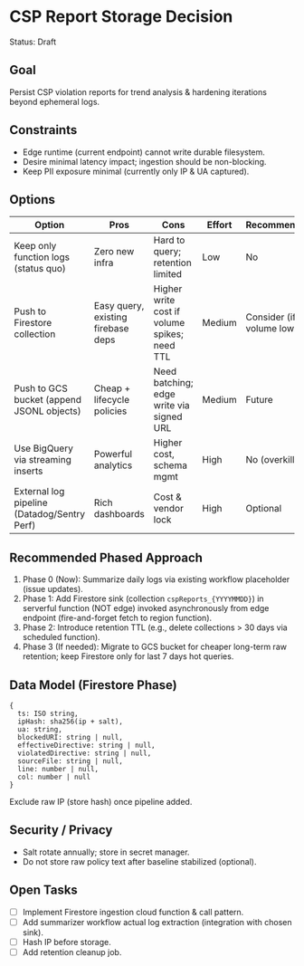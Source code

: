 # CSP Report Storage Decision

Status: Draft

## Goal

Persist CSP violation reports for trend analysis & hardening iterations beyond ephemeral logs.

## Constraints

- Edge runtime (current endpoint) cannot write durable filesystem.
- Desire minimal latency impact; ingestion should be non-blocking.
- Keep PII exposure minimal (currently only IP & UA captured).

## Options

| Option                                      | Pros                               | Cons                                         | Effort | Recommendation           |
| ------------------------------------------- | ---------------------------------- | -------------------------------------------- | ------ | ------------------------ |
| Keep only function logs (status quo)        | Zero new infra                     | Hard to query; retention limited             | Low    | No                       |
| Push to Firestore collection                | Easy query, existing firebase deps | Higher write cost if volume spikes; need TTL | Medium | Consider (if volume low) |
| Push to GCS bucket (append JSONL objects)   | Cheap + lifecycle policies         | Need batching; edge write via signed URL     | Medium | Future                   |
| Use BigQuery via streaming inserts          | Powerful analytics                 | Higher cost, schema mgmt                     | High   | No (overkill)            |
| External log pipeline (Datadog/Sentry Perf) | Rich dashboards                    | Cost & vendor lock                           | High   | Optional                 |

## Recommended Phased Approach

1. Phase 0 (Now): Summarize daily logs via existing workflow placeholder (issue updates).
2. Phase 1: Add Firestore sink (collection `cspReports_{YYYYMMDD}`) in serverful function (NOT edge) invoked asynchronously from edge endpoint (fire-and-forget fetch to region function).
3. Phase 2: Introduce retention TTL (e.g., delete collections > 30 days via scheduled function).
4. Phase 3 (If needed): Migrate to GCS bucket for cheaper long-term raw retention; keep Firestore only for last 7 days hot queries.

## Data Model (Firestore Phase)

```
{
  ts: ISO string,
  ipHash: sha256(ip + salt),
  ua: string,
  blockedURI: string | null,
  effectiveDirective: string | null,
  violatedDirective: string | null,
  sourceFile: string | null,
  line: number | null,
  col: number | null
}
```

Exclude raw IP (store hash) once pipeline added.

## Security / Privacy

- Salt rotate annually; store in secret manager.
- Do not store raw policy text after baseline stabilized (optional).

## Open Tasks

- [ ] Implement Firestore ingestion cloud function & call pattern.
- [ ] Add summarizer workflow actual log extraction (integration with chosen sink).
- [ ] Hash IP before storage.
- [ ] Add retention cleanup job.
